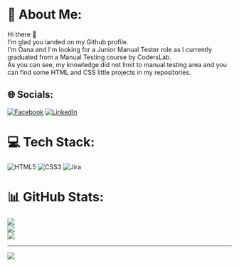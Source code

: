 # 💫 About Me:
 Hi there 👋<br> I'm glad you landed on my Github profile.<br> I'm Oana and I'm looking for a Junior Manual Tester role as I currently graduated from a Manual Testing course by CodersLab.<br> As you can see, my knowledge did not limit to manual testing area and you can find some HTML and CSS little projects in my repositories.


## 🌐 Socials:
[![Facebook](https://img.shields.io/badge/Facebook-%231877F2.svg?logo=Facebook&logoColor=white)](https://facebook.com/oana.barsan.5) [![LinkedIn](https://img.shields.io/badge/LinkedIn-%230077B5.svg?logo=linkedin&logoColor=white)](https://linkedin.com/in/https://www.linkedin.com/in/oana-maria-b%C3%A2rsan-534b0b173/) 

# 💻 Tech Stack:
![HTML5](https://img.shields.io/badge/html5-%23E34F26.svg?style=for-the-badge&logo=html5&logoColor=white) ![CSS3](https://img.shields.io/badge/css3-%231572B6.svg?style=for-the-badge&logo=css3&logoColor=white) ![Jira](https://img.shields.io/badge/jira-%230A0FFF.svg?style=for-the-badge&logo=jira&logoColor=white)
# 📊 GitHub Stats:
![](https://github-readme-stats.vercel.app/api?username=oanabarsan&theme=dark&hide_border=false&include_all_commits=true&count_private=false)<br/>
![](https://github-readme-streak-stats.herokuapp.com/?user=oanabarsan&theme=dark&hide_border=false)<br/>
![](https://github-readme-stats.vercel.app/api/top-langs/?username=oanabarsan&theme=dark&hide_border=false&include_all_commits=true&count_private=false&layout=compact)

---
[![](https://visitcount.itsvg.in/api?id=oanabarsan&icon=0&color=0)](https://visitcount.itsvg.in)

<!-- Proudly created with GPRM ( https://gprm.itsvg.in ) -->




